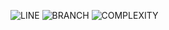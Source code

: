 ![LINE](https://img.shields.io/badge/line--coverage-85%25-brightgreen.svg)
![BRANCH](https://img.shields.io/badge/branch--coverage-80%25-brightgreen.svg)
![COMPLEXITY](https://img.shields.io/badge/complexity-1.60-brightgreen.svg)
